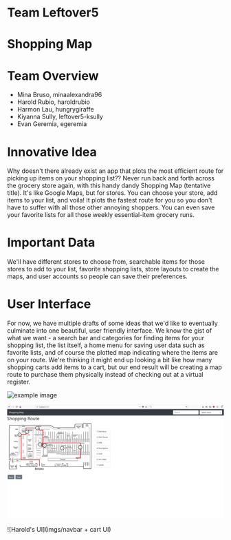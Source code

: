 # Team Leftover5

# Shopping Map

# Team Overview

* Mina Bruso, minaalexandra96
* Harold Rubio, haroldrubio
* Harmon Lau, hungrygiraffe
* Kiyanna Sully, leftover5-ksully
* Evan Geremia, egeremia

# Innovative Idea

Why doesn't there already exist an app that plots the most efficient route for picking up items on your shopping list?? Never run back and forth across the grocery store again, with this handy dandy Shopping Map (tentative title). It's like Google Maps, but for stores. You can choose your store, add items to your list, and voila! It plots the fastest route for you so you don't have to suffer with all those other annoying shoppers. You can even save your favorite lists for all those weekly essential-item grocery runs. 

# Important Data

We'll have different stores to choose from, searchable items for those stores to add to your list, favorite shopping lists, store layouts to create the maps, and user accounts so people can save their preferences.

# User Interface

For now, we have multiple drafts of some ideas that we'd like to eventually culminate into one beautiful, user friendly interface. We know the gist of what we want - a search bar and categories for finding items for your shopping list, the list itself, a home menu for saving user data such as favorite lists, and of course the plotted map indicating where the items are on your route. We're thinking it might end up looking a bit like how many shopping carts add items to a cart, but our end result will be creating a map route to purchase them physically instead of checking out at a virtual register. 

![example image](imgs/chick.jpg)

![map_UI](imgs/map_UI.jpg)

![Harold's UI](imgs/navbar + cart UI)
